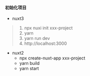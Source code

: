 #### 初始化项目
* nuxt3
 > 1. npx nuxi init xxx-project  
 > 2. yarn  
 > 3. yarn run dev
 > 4. http://localhost:3000

* nuxt2  
  - npx create-nuxt-app xxx-project
  - yarn build
  - yarn start

  